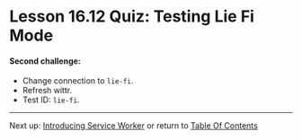 # Lesson 16.12 Quiz: Testing Lie Fi Mode

#### Second challenge:
- Change connection to `lie-fi`.
- Refresh wittr.
- Test ID: `lie-fi`.

- - -
Next up: [Introducing Service Worker](ND024_Part2_Lesson16_13.md) or return to [Table Of Contents](./ND024_TableOfContents.md)
